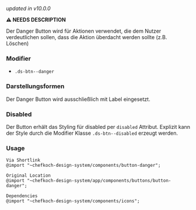 *updated in v10.0.0*

__⚠️ NEEDS DESCRIPTION__

Der Danger Button wird für Aktionen verwendet, die dem Nutzer verdeutlichen sollen, dass die Aktion überdacht werden sollte (z.B. Löschen)
### Modifier
* `.ds-btn--danger`

### Darstellungsformen
Der Danger Button wird ausschließlich mit Label eingesetzt.

### Disabled
Der Button erhält das Styling für disabled per `disabled` Attribut. Explizit kann der Style durch die Modifier Klasse `.ds-btn--disabled` erzeugt werden.

### Usage  
    
    Via Shortlink 
    @import "~chefkoch-design-system/components/button-danger";
    
    Original Location
    @import "~chefkoch-design-system/app/components/buttons/button-danger";

    Dependencies
    @import "~chefkoch-design-system/components/icons";